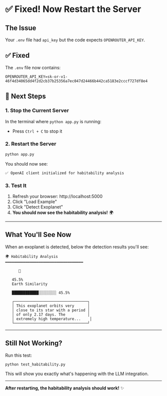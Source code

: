 # ✅ Fixed! Now Restart the Server

## The Issue
Your `.env` file had `api_key` but the code expects `OPENROUTER_API_KEY`.

## ✅ Fixed
The `.env` file now contains:
```
OPENROUTER_API_KEY=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
```

## 🔄 Next Steps

### 1. Stop the Current Server
In the terminal where `python app.py` is running:
- Press `Ctrl + C` to stop it

### 2. Restart the Server
```bash
python app.py
```

You should now see:
```
✅ OpenAI client initialized for habitability analysis
```

### 3. Test It
1. Refresh your browser: http://localhost:5000
2. Click "Load Example"
3. Click "Detect Exoplanet"
4. **You should now see the habitability analysis!** 🌍

---

## What You'll See Now

When an exoplanet is detected, below the detection results you'll see:

```
🌍 Habitability Analysis
━━━━━━━━━━━━━━━━━━━━━━━━━━━━━━━━━━━

      🌱
   
   45.5%
   Earth Similarity
   
   ████████████░░░░░░░░ 45.5%
   
   ┌─────────────────────────────────┐
   │ This exoplanet orbits very      │
   │ close to its star with a period │
   │ of only 2.17 days. The          │
   │ extremely high temperature...    │
   └─────────────────────────────────┘
```

---

## Still Not Working?

Run this test:
```bash
python test_habitability.py
```

This will show you exactly what's happening with the LLM integration.

---

**After restarting, the habitability analysis should work!** ✨
